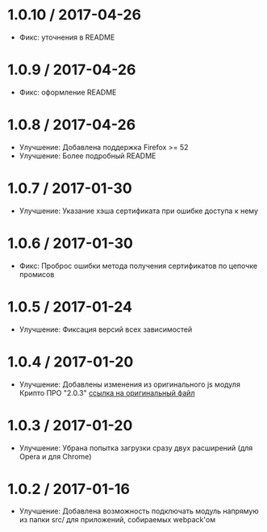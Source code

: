 1.0.10 / 2017-04-26
==================

  * Фикс: уточнения в README
  
1.0.9 / 2017-04-26
==================

  * Фикс: оформление README

1.0.8 / 2017-04-26
==================

  * Улучшение: Добавлена поддержка Firefox >= 52
  * Улучшение: Более подробный README

1.0.7 / 2017-01-30
==================

  * Улучшение: Указание хэша сертификата при ошибке доступа к нему

1.0.6 / 2017-01-30
==================

  * Фикс: Проброс ошибки метода получения сертификатов по цепочке промисов

1.0.5 / 2017-01-24
==================

  * Улучшение: Фиксация версий всех зависимостей

1.0.4 / 2017-01-20
==================

  * Улучшение: Добавлены изменения из оригинального js модуля Крипто ПРО "2.0.3" [ссылка на оригинальный файл](https://www.cryptopro.ru/sites/default/files/products/cades/cadesplugin_api.js)

1.0.3 / 2017-01-20
==================

  * Улучшение: Убрана попытка загрузки сразу двух расширений (для Opera и для Chrome) 

1.0.2 / 2017-01-16
==================

  * Улучшение: Добавлена возможность подключать модуль напрямую из папки src/ для приложений, собираемых webpack'ом